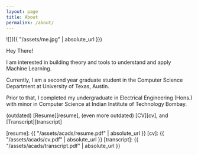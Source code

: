 ```yaml
---
layout: page
title: About
permalink: /about/
---
```


![]({{ "/assets/me.jpg" | absolute_url }})

Hey There!

I am interested in building theory and tools to understand and apply Machine Learning.

Currently, I am a second year graduate student in the Computer Science Department at University of Texas, Austin. 

Prior to that, I completed my undergraduate in Electrical Engineering (Hons.) with minor in Computer Science at Indian Institute of Technology Bombay.

(outdated) [Resume][resume], (even more outdated) [CV][cv], and [Transcript][transcript]

[resume]: {{ "/assets/acads/resume.pdf" | absolute_url }}
[cv]: {{ "/assets/acads/cv.pdf" | absolute_url }}
[transcript]: {{ "/assets/acads/transcript.pdf" | absolute_url }}
